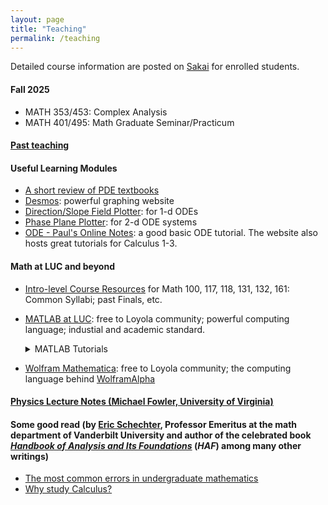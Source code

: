 ```yaml
---
layout: page
title: "Teaching"
permalink: /teaching
---
```


<!--- My teaching philosophy... -->

Detailed course information are posted on [Sakai](https://sakai.luc.edu/) for enrolled students.

#### Fall 2025
  - MATH 353/453: Complex Analysis
  - MATH 401/495: Math Graduate Seminar/Practicum

#### [Past teaching](/past_teaching.md)

#### Useful Learning Modules
  - [A short review of PDE textbooks](https://www.math.hmc.edu/~ajb/PCMI/PDE_texts.html)
  - [Desmos](https://www.desmos.com/): powerful graphing website
  - [Direction/Slope Field Plotter](https://aeb019.hosted.uark.edu/dfield.html): for 1-d ODEs
  - [Phase Plane Plotter](https://aeb019.hosted.uark.edu/dfield.html): for 2-d ODE systems
  - [ODE - Paul's Online Notes](https://tutorial.math.lamar.edu/Classes/DE/DE.aspx): a good basic ODE tutorial. The website also hosts great tutorials for Calculus 1-3.

#### Math at LUC and beyond
  - [Intro-level Course Resources](https://www.luc.edu/math/course-resources.shtml) for Math 100, 117, 118, 131, 132, 161: Common Syllabi; past Finals, etc.
  - [MATLAB at LUC](https://www.luc.edu/its/services/loyolasoftware/matlab/): free to Loyola community; powerful computing language; industial and academic standard.

    <details>
    <summary> MATLAB Tutorials </summary>
    <ul>
      <li>First item</li>
      <li>Second item</li>
      <li>Third item</li>
      <li>Fourth item</li>
    </ul>
    </details>

  - [Wolfram Mathematica](https://www.luc.edu/math/courseresources/wolframmathematica/): free to Loyola community; the computing language behind [WolframAlpha](https://www.wolframalpha.com/)


#### [Physics Lecture Notes (Michael Fowler, University of Virginia)](https://galileo.phys.virginia.edu/~mf1i/home.html)

#### Some good read (by [Eric Schechter](https://math.vanderbilt.edu/schectex/), Professor Emeritus at the math department of Vanderbilt University and author of the celebrated book [_Handbook of Analysis and Its Foundations_](https://math.vanderbilt.edu/schectex/ccc/index.html) (_HAF_) among many other writings)

  - [The most common errors in undergraduate mathematics](https://math.vanderbilt.edu/schectex/commerrs/)
  - [Why study Calculus?](https://math.vanderbilt.edu/schectex/courses/whystudy.html)
